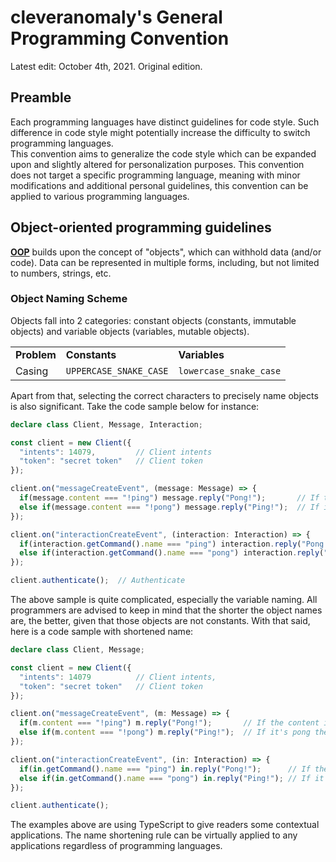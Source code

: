 # cleveranomaly's General Programming Convention
Latest edit: October 4th, 2021. Original edition.

## Preamble
Each programming languages have distinct guidelines for code style. Such difference in code style might potentially increase the difficulty to switch programming languages.<br> 
This convention aims to generalize the code style which can be expanded upon and slightly altered for personalization purposes. This convention does not target a specific programming language, meaning with minor modifications and additional personal guidelines, this convention can be applied to various programming languages.

## Object-oriented programming guidelines
<a href="https://wikipedia.org/wiki/Object-oriented_programming"><strong>OOP</strong></a> builds upon the concept of "objects", which can withhold data (and/or code). Data can be represented in multiple forms, including, but not limited to numbers, strings, etc.

### Object Naming Scheme
Objects fall into 2 categories: constant objects (constants, immutable objects) and variable objects (variables, mutable objects).<br>
<table>
  <tr>
    <td><strong>Problem</strong></td>
    <td><strong>Constants</strong></td>
    <td><strong>Variables</strong></td>
  </tr>
  
  <tr>
    <td>Casing</td>
    <td><code>UPPERCASE_SNAKE_CASE<code></td>
    <td><code>lowercase_snake_case</code></td>
  </tr>
  
  <!-- <tr>
    <td></td>
    <td></td>
    <td></td>
  </tr> -->
</table>

Apart from that, selecting the correct characters to precisely name objects is also significant. Take the code sample below for instance:<br>
```ts
declare class Client, Message, Interaction;

const client = new Client({
  "intents": 14079,         // Client intents
  "token": "secret token"   // Client token
});

client.on("messageCreateEvent", (message: Message) => {
  if(message.content === "!ping") message.reply("Pong!");       // If the content is ping then we pong
  else if(message.content === "!pong") message.reply("Ping!");  // If it's pong then we ping
});

client.on("interactionCreateEvent", (interaction: Interaction) => {
  if(interaction.getCommand().name === "ping") interaction.reply("Pong!");      // If the content is ping then we pong
  else if(interaction.getCommand().name === "pong") interaction.reply("Ping!"); // If it's pong then we ping
});

client.authenticate();  // Authenticate
```
The above sample is quite complicated, especially the variable naming. All programmers are advised to keep in mind that the shorter the object names are, the better, given that those objects are not constants. With that said, here is a code sample with shortened name:<br>
```ts
declare class Client, Message;

const client = new Client({
  "intents": 14079          // Client intents,
  "token": "secret token"   // Client token
});

client.on("messageCreateEvent", (m: Message) => {
  if(m.content === "!ping") m.reply("Pong!");       // If the content is ping then we pong
  else if(m.content === "!pong") m.reply("Ping!");  // If it's pong then we ping
});

client.on("interactionCreateEvent", (in: Interaction) => {
  if(in.getCommand().name === "ping") in.reply("Pong!");      // If the content is ping then we pong
  else if(in.getCommand().name === "pong") in.reply("Ping!"); // If it's pong then we ping
});

client.authenticate();
```

The examples above are using TypeScript to give readers some contextual applications. The name shortening rule can be virtually applied to any applications regardless of programming languages.
